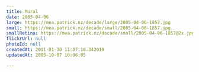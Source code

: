 ```yaml
---
title: Mural
date: 2005-04-06
large: https://mea.patrick.nz/decade/large/2005-04-06-1857.jpg
small: https://mea.patrick.nz/decade/small/2005-04-06-1857.jpg
smallRetina: https://mea.patrick.nz/decade/small/2005-04-06-1857@2x.jpg
flickrUrl: null
photoId: null
createdAt: 2011-01-30 11:07:18.342019
updatedAt: 2005-10-07 10:06:05

---
```


